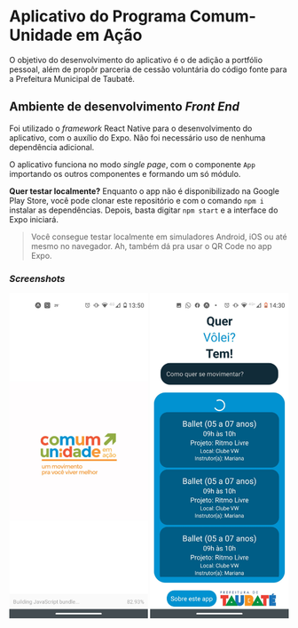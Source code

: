 # Aplicativo do Programa Comum-Unidade em Ação

O objetivo do desenvolvimento do aplicativo é o de adição a portfólio pessoal, além de propôr parceria de cessão voluntária do código fonte 
para a Prefeitura Municipal de Taubaté.

## Ambiente de desenvolvimento *Front End*
Foi utilizado o *framework* React Native para o desenvolvimento do aplicativo, com o auxílio do Expo.
Não foi necessário uso de nenhuma dependência adicional.

O aplicativo funciona no modo *single page*, com o componente <code>App</code> importando os outros componentes e formando um só módulo.

**Quer testar localmente?** Enquanto o app não é disponibilizado na Google Play Store, você pode clonar este repositório e com o comando 
<code>npm i</code> instalar as dependências. Depois, basta digitar <code>npm start</code> e a interface do Expo iniciará.

> Você consegue testar localmente em simuladores Android, iOS ou até mesmo no navegador. Ah, também dá pra usar o QR Code no app Expo.

### *Screenshots*

<img src="./assets/shot1.jpg" width="250">
<img src="./assets/shot2.jpg" width="250">